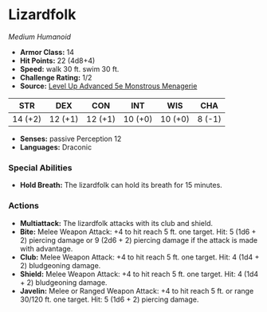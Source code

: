 # Lizardfolk

*Medium* *Humanoid*

- **Armor Class:** 14
- **Hit Points:** 22 (4d8+4)
- **Speed:** walk 30 ft. swim 30 ft.
- **Challenge Rating:** 1/2
- **Source:** [Level Up Advanced 5e Monstrous Menagerie](https://www.levelup5e.com)

| STR | DEX | CON | INT | WIS | CHA |
| --- | --- | --- | --- | --- | --- |
| 14 (+2) | 12 (+1) | 12 (+1) | 10 (+0) | 10 (+0) | 8 (-1) |

- **Senses:** passive Perception 12
- **Languages:** Draconic
### Special Abilities
- **Hold Breath:** The lizardfolk can hold its breath for 15 minutes.
### Actions
- **Multiattack:** The lizardfolk attacks with its club and shield.
- **Bite:** Melee Weapon Attack: +4 to hit  reach 5 ft.  one target. Hit: 5 (1d6 + 2) piercing damage  or 9 (2d6 + 2) piercing damage if the attack is made with advantage.
- **Club:** Melee Weapon Attack: +4 to hit  reach 5 ft.  one target. Hit: 4 (1d4 + 2) bludgeoning damage.
- **Shield:** Melee Weapon Attack: +4 to hit  reach 5 ft.  one target. Hit: 4 (1d4 + 2) bludgeoning damage.
- **Javelin:** Melee or Ranged Weapon Attack: +4 to hit  reach 5 ft. or range 30/120 ft.  one target. Hit: 5 (1d6 + 2) piercing damage.
